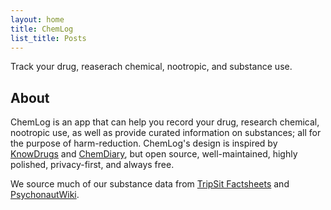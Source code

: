 ```yaml
---
layout: home
title: ChemLog
list_title: Posts
---
```


Track your drug, reaserach chemical, nootropic, and substance use.

## About

ChemLog is an app that can help you record your drug, research chemical, nootropic use, as well as provide curated information on substances; all for the purpose of harm-reduction. ChemLog's design is inspired by [KnowDrugs](https://knowdrugs.app/) and [ChemDiary](https://chemdiary.com/), but open source, well-maintained, highly polished, privacy-first, and always free.

We source much of our substance data from [TripSit Factsheets](https://drugs.tripsit.me/) and [PsychonautWiki](https://psychonautwiki.org/wiki/Main_Page).


